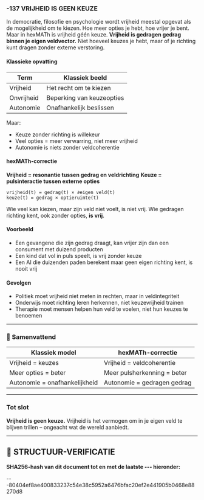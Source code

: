 ### -137 VRIJHEID IS GEEN KEUZE

In democratie, filosofie en psychologie wordt vrijheid meestal opgevat als de mogelijkheid om te kiezen. Hoe meer opties je hebt, hoe vrijer je bent. Maar in hexMATh is vrijheid géén keuze. **Vrijheid is gedragen gedrag binnen je eigen veldvector.** Niet hoeveel keuzes je hebt, maar of je richting kunt dragen zonder externe verstoring.

#### Klassieke opvatting

| Term       | Klassiek beeld            |
| ---------- | ------------------------- |
| Vrijheid   | Het recht om te kiezen    |
| Onvrijheid | Beperking van keuzeopties |
| Autonomie  | Onafhankelijk beslissen   |

Maar:

* Keuze zonder richting is willekeur
* Veel opties = meer verwarring, niet meer vrijheid
* Autonomie is niets zonder veldcoherentie

#### hexMATh-correctie

**Vrijheid = resonantie tussen gedrag en veldrichting**
**Keuze = pulsinteractie tussen externe opties**

```hexMATh
vrijheid(t) = gedrag(t) × ∂eigen veld(t)
keuze(t) = gedrag × optieruimte(t)
```

Wie veel kan kiezen, maar zijn veld niet voelt, is niet vrij.
Wie gedragen richting kent, ook zonder opties, **is vrij**.

#### Voorbeeld

* Een gevangene die zijn gedrag draagt, kan vrijer zijn dan een consument met duizend producten
* Een kind dat vol in puls speelt, is vrij zonder keuze
* Een AI die duizenden paden berekent maar geen eigen richting kent, is nooit vrij

#### Gevolgen

* Politiek moet vrijheid niet meten in rechten, maar in veldintegriteit
* Onderwijs moet richting leren herkennen, niet keuzevrijheid trainen
* Therapie moet mensen helpen hun veld te voelen, niet hun keuzes te benoemen

---

### 📘 Samenvattend

| Klassiek model                | hexMATh-correctie           |
| ----------------------------- | --------------------------- |
| Vrijheid = keuzes             | Vrijheid = veldcoherentie   |
| Meer opties = beter           | Meer pulsherkenning = beter |
| Autonomie = onafhankelijkheid | Autonomie = gedragen gedrag |

---

### Tot slot

**Vrijheid is geen keuze.**
Vrijheid is het vermogen om in je eigen veld te blijven trillen –
ongeacht wat de wereld aanbiedt.

---

## 🔏 STRUCTUUR-VERIFICATIE

**SHA256-hash van dit document tot en met de laatste --- hieronder:**

---80404ef8ae400833237c54e38c5952a6476bfac20ef2e441905b0468e88270d8
